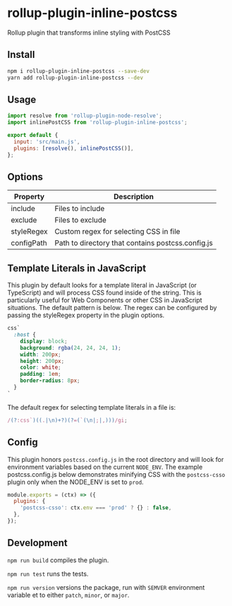# rollup-plugin-inline-postcss

Rollup plugin that transforms inline styling with PostCSS

## Install

```bash
npm i rollup-plugin-inline-postcss --save-dev
yarn add rollup-plugin-inline-postcss --dev
```

## Usage

```js
import resolve from 'rollup-plugin-node-resolve';
import inlinePostCSS from 'rollup-plugin-inline-postcss';

export default {
  input: 'src/main.js',
  plugins: [resolve(), inlinePostCSS()],
};
```

## Options

| Property             | Description                                       |
| -------------------- | ------------------------------------------------- |
| include              | Files to include                                  |
| exclude              | Files to exclude                                  |
| styleRegex           | Custom regex for selecting CSS in file            |
| configPath           | Path to directory that contains postcss.config.js |

## Template Literals in JavaScript

This plugin by default looks for a template literal in JavaScript (or TypeScript) and will process CSS found inside of the string. This is particularly useful for Web Components or other CSS in JavaScript situations. The default pattern is below. The regex can be configured by passing the styleRegex property in the plugin options.

```css
css`
  :host {
    display: block;
    background: rgba(24, 24, 24, 1);
    width: 200px;
    height: 200px;
    color: white;
    padding: 1em;
    border-radius: 8px;
  }
`
```

The default regex for selecting template literals in a file is:

```js
/(?:css`)((.|\n)+?)(?=(`(\n|;|,)))/gi;
```

## Config

This plugin honors `postcss.config.js` in the root directory and will look for environment variables based on the current `NODE_ENV`. The example postcss.config.js below demonstrates minifying CSS with the `postcss-csso` plugin only when the NODE_ENV is set to `prod`.

```js
module.exports = (ctx) => ({
  plugins: {
    'postcss-csso': ctx.env === 'prod' ? {} : false,
  },
});
```

## Development

`npm run build` compiles the plugin.

`npm run test` runs the tests.

`npm run version` versions the package, run with `SEMVER` environment variable et to either `patch`, `minor`, or `major`.
